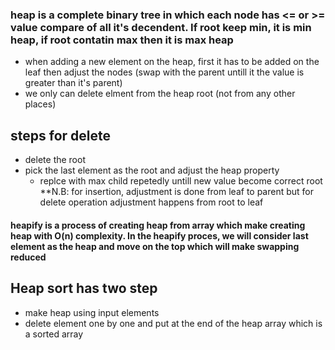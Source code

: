 ### heap is a complete binary tree in which each node has <= or >= value compare of all it's decendent. If root keep min, it is min heap, if root contatin max then it is max heap
- when adding a new element on the heap, first it has to be added on the leaf then adjust the nodes (swap with the parent untill it the value is greater than it's parent)
- we only can delete elment from the heap root (not from any other places)
## steps for delete
- delete the root
- pick the last element as the root and adjust the heap property
    - replce with max child repetedly untill new value become correct root
**N.B: for insertion, adjustment is done from leaf to parent but for delete operation adjustment happens from root to leaf 

#### heapify is a process of creating heap from array which make creating heap with O(n) complexity. In the heapify proces, we will consider last element as the heap and move on the top which will make swapping reduced
## Heap sort has two step
- make heap using input elements
- delete element one by one and put at the end of the heap array which is a sorted array